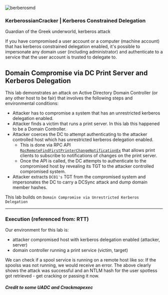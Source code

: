 ![berberosmd](https://github.com/Sulaimannabdul/KerberossianCracker/assets/151133481/4ad656be-6a95-464f-8d64-6939a210d6b0)

### KerberossianCracker | Kerberos Constrained Delegation
Guardian of the Greek underworld, kerberos attack

If you have compromised a user account or a computer (machine account) that has kerberos constrained delegation enabled, it's possible to impersonate any domain user (including administrator) and authenticate to a service that the user account is trusted to delegate to.

## Domain Compromise via DC Print Server and Kerberos Delegation

This lab demonstrates an attack on Active Directory Domain Controller (or any other host to be fair) that involves the following steps and environmental conditions:

* Attacker has to compromise a system that has an unrestricted kerberos delegation enabled.
* Attacker finds a victim that runs a print server. In this lab this happened to be a Domain Controller.
* Attacker coerces the DC to attempt authenticating to the attacker controlled host which has unrestricted kerberos delegation enabled.&#x20;
  * This is done via RPC API  [`RpcRemoteFindFirstPrinterChangeNotificationEx`](https://msdn.microsoft.com/en-us/library/cc244813.aspx) that allows print clients to subscribe to notifications of changes on the print server.
  * Once the API is called, the DC attempts to authenticate to the compromised host by revealing its TGT to the attacker controlled compromised system.
* Attacker extracts `DC01's` TGT from the compromised system and impersonates the DC to carry a DCSync attack and dump domain member hashes.

This lab builds on `Domain Compromise via Unrestricted Kerberos Delegation`
<hr>

### Execution (referenced from: RTT)

Our environment for this lab is:

* attacker compromised host with kerberos delegation enabled (attacker, server)
* domain controller running a print service (victim, target)

We can check if a spool service is running on a remote host like so:
If the spoolss was not running, we would receive an error.
The above clearly shows the attack was successful and an NTLM hash for the user spotless got retrieved -  get cracking or passing it now.

#### ***Credit to some UADC and Crackmapexec***
